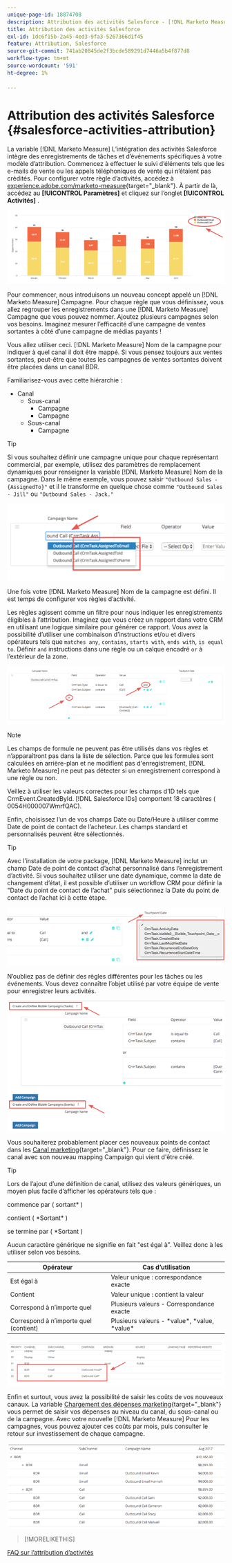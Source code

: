 ```yaml
---
unique-page-id: 18874708
description: Attribution des activités Salesforce - [!DNL Marketo Measure]
title: Attribution des activités Salesforce
exl-id: 1dc6f15b-2a45-4ed3-9fa3-5267366d1f45
feature: Attribution, Salesforce
source-git-commit: 741ab20845de2f3bcde589291d7446a5b4f877d8
workflow-type: tm+mt
source-wordcount: '591'
ht-degree: 1%

---
```


# Attribution des activités Salesforce {#salesforce-activities-attribution}

La variable [!DNL Marketo Measure] L’intégration des activités Salesforce intègre des enregistrements de tâches et d’événements spécifiques à votre modèle d’attribution. Commencez à effectuer le suivi d’éléments tels que les e-mails de vente ou les appels téléphoniques de vente qui n’étaient pas crédités. Pour configurer votre règle d’activités, accédez à [experience.adobe.com/marketo-measure](https://experience.adobe.com/marketo-measure){target="_blank"}. À partir de là, accédez au **[!UICONTROL Paramètres]** et cliquez sur l’onglet **[!UICONTROL Activités]** .

![](assets/1.png)

Pour commencer, nous introduisons un nouveau concept appelé un [!DNL Marketo Measure] Campagne. Pour chaque règle que vous définissez, vous allez regrouper les enregistrements dans une [!DNL Marketo Measure] Campagne que vous pouvez nommer. Ajoutez plusieurs campagnes selon vos besoins. Imaginez mesurer l’efficacité d’une campagne de ventes sortantes à côté d’une campagne de médias payants !

Vous allez utiliser ceci. [!DNL Marketo Measure] Nom de la campagne pour indiquer à quel canal il doit être mappé. Si vous pensez toujours aux ventes sortantes, peut-être que toutes les campagnes de ventes sortantes doivent être placées dans un canal BDR.

Familiarisez-vous avec cette hiérarchie :

* Canal
   * Sous-canal
      * Campagne
      * Campagne
   * Sous-canal
      * Campagne

>[!TIP]
>
>Si vous souhaitez définir une campagne unique pour chaque représentant commercial, par exemple, utilisez des paramètres de remplacement dynamiques pour renseigner la variable [!DNL Marketo Measure] Nom de la campagne. Dans le même exemple, vous pouvez saisir `"Outbound Sales - {AssignedTo}"` et il le transforme en quelque chose comme `"Outbound Sales - Jill"` ou `"Outbound Sales - Jack."`

![](assets/2.png)

Une fois votre [!DNL Marketo Measure] Nom de la campagne est défini. Il est temps de configurer vos règles d’activité.

Les règles agissent comme un filtre pour nous indiquer les enregistrements éligibles à l’attribution. Imaginez que vous créez un rapport dans votre CRM en utilisant une logique similaire pour générer ce rapport. Vous avez la possibilité d’utiliser une combinaison d’instructions et/ou et divers opérateurs tels que `matches any`, `contains`, `starts with`, `ends with`, `is equal to`. Définir `and` instructions dans une règle ou un calque encadré `or` à l’extérieur de la zone.

![](assets/3.png)

>[!NOTE]
>
>Les champs de formule ne peuvent pas être utilisés dans vos règles et n’apparaîtront pas dans la liste de sélection. Parce que les formules sont calculées en arrière-plan et ne modifient pas d&#39;enregistrement, [!DNL Marketo Measure] ne peut pas détecter si un enregistrement correspond à une règle ou non.
>
>Veillez à utiliser les valeurs correctes pour les champs d’ID tels que CrmEvent.CreatedById. [!DNL Salesforce IDs] comportent 18 caractères ( 0054H000007WmrfQAC).

Enfin, choisissez l’un de vos champs Date ou Date/Heure à utiliser comme Date de point de contact de l’acheteur. Les champs standard et personnalisés peuvent être sélectionnés.

>[!TIP]
>
>Avec l’installation de votre package, [!DNL Marketo Measure] inclut un champ Date de point de contact d’achat personnalisé dans l’enregistrement d’activité. Si vous souhaitez utiliser une date dynamique, comme la date de changement d’état, il est possible d’utiliser un workflow CRM pour définir la &quot;Date du point de contact de l’achat&quot; puis sélectionnez la Date du point de contact de l’achat ici à cette étape.

![](assets/4.png)

N’oubliez pas de définir des règles différentes pour les tâches ou les événements. Vous devez connaître l’objet utilisé par votre équipe de vente pour enregistrer leurs activités.

![](assets/5.png)

Vous souhaiterez probablement placer ces nouveaux points de contact dans les [Canal marketing](https://experience.adobe.com/#/marketo-measure/MyAccount/Business?busView=false&amp;id=10#/!/MyAccount/Business/Account.Settings.SettingsHome?tab=Channels.Online%20Channels){target="_blank"}. Pour ce faire, définissez le canal avec son nouveau mapping Campaign qui vient d&#39;être créé.

>[!TIP]
>
>Lors de l’ajout d’une définition de canal, utilisez des valeurs génériques, un moyen plus facile d’afficher les opérateurs tels que :
>
>commence par ( sortant&#42; )
>
contient ( &#42;Sortant&#42; )
>
se termine par ( &#42;Sortant )
>
Aucun caractère générique ne signifie en fait &quot;est égal à&quot;. Veillez donc à les utiliser selon vos besoins.

| **Opérateur** | **Cas d’utilisation** |
|---|---|
| Est égal à | Valeur unique : correspondance exacte |
| Contient | Valeur unique : contient la valeur |
| Correspond à n’importe quel | Plusieurs valeurs - Correspondance exacte |
| Correspond à n’importe quel (contient) | Plusieurs valeurs - &#42;value&#42;, &#42;value, &#42;value&#42; |

![](assets/6.png)

Enfin et surtout, vous avez la possibilité de saisir les coûts de vos nouveaux canaux. La variable [Chargement des dépenses marketing](https://experience.adobe.com/#/marketo-measure/MyAccount/Business?busView=false&amp;id=10#/!/MyAccount/Business/Account.Settings.SettingsHome?tab=Reporting.Marketing%20Spend){target="_blank"} vous permet de saisir vos dépenses au niveau du canal, du sous-canal ou de la campagne. Avec votre nouvelle [!DNL Marketo Measure] Pour les campagnes, vous pouvez ajouter ces coûts par mois, puis consulter le retour sur investissement de chaque campagne.

![](assets/7.png)

>[!MORELIKETHIS]
>
[FAQ sur l’attribution d’activités](/help/advanced-marketo-measure-features/activities-attribution/activities-attribution-faq.md)
